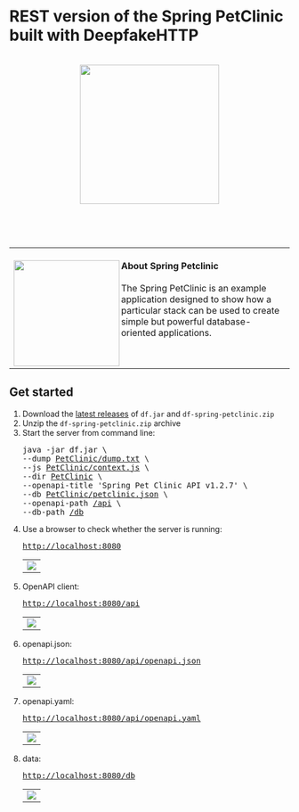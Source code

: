 <h1>REST version of the Spring PetClinic built with DeepfakeHTTP</h1>
<p id="start" align="center">
<br>
<a href="#start"><img width="250rem" src="https://raw.githubusercontent.com/xnbox/DeepfakeHTTP/main/PetClinic/README/pets.png"></a>
</p>

<br>
<p id="banner" align="center">
<br>
<table>
<tr>
<td>
<br><a href="#banner"><img align="left" src="https://raw.githubusercontent.com/xnbox/DeepfakeHTTP/main/PetClinic/README/petclinic-screenshots/1.png" width="190"></a>
<strong>About Spring Petclinic</strong><br><br>
The Spring PetClinic is an example application designed to show how a particular stack can be used to create simple but powerful database-oriented applications.<br>
<img width="1000" height="0">
</td>
</tr>
</table>
</p>
<h2>Get started</h2>

<ol>
    <li>Download the <a href="https://github.com/xnbox/DeepfakeHTTP/releases/latest">latest releases</a> of <code>df.jar</code> and <code>df-spring-petclinic.zip</code></li>
    <li>Unzip the <code>df-spring-petclinic.zip</code> archive</li>
<li>Start the server from command line:

<pre>
java -jar df.jar \
--dump <a href="https://github.com/xnbox/DeepfakeHTTP/blob/main/PetClinic/dump.txt">PetClinic/dump.txt</a> \
--js <a href="https://github.com/xnbox/DeepfakeHTTP/blob/main/PetClinic/context.js">PetClinic/context.js</a> \
--dir <a href="https://github.com/xnbox/DeepfakeHTTP/tree/main/PetClinic">PetClinic</a> \
--openapi-title 'Spring Pet Clinic API v1.2.7' \
--db <a href="https://github.com/xnbox/DeepfakeHTTP/blob/main/PetClinic/petclinic.json">PetClinic/petclinic.json</a> \
--openapi-path <a href="#api">/api</a> \
--db-path <a href="#db">/db</a>
</pre>

</li>

<li>Use a browser to check whether the server is running:
<br>
<pre><a href="http://localhost:8080">http://localhost:8080</a></pre>
<table><tr><td>
<img src="https://raw.githubusercontent.com/xnbox/DeepfakeHTTP/main/PetClinic/README/petclinic-screenshots/1.png">
</td></tr></table>
</li>
</li>

<li>OpenAPI client:
<br>
<pre id="api"><a href="http://localhost:8080/api">http://localhost:8080/api</a></pre>
<table><tr><td>
<img src="https://raw.githubusercontent.com/xnbox/DeepfakeHTTP/main/PetClinic/README/petclinic-screenshots/2.png">
</td></tr></table>
</li>

<li>openapi.json:
<br>
<pre><a href="http://localhost:8080/api/openapi.json">http://localhost:8080/api/openapi.json</a></pre>
<table><tr><td>
<img src="https://raw.githubusercontent.com/xnbox/DeepfakeHTTP/main/PetClinic/README/petclinic-screenshots/3.png">
</td></tr></table>
</li>

<li>openapi.yaml:
<br>
<pre><a href="http://localhost:8080/api/openapi.yaml">http://localhost:8080/api/openapi.yaml</a></pre>
<table><tr><td>
<img src="https://raw.githubusercontent.com/xnbox/DeepfakeHTTP/main/PetClinic/README/petclinic-screenshots/4.png">
</td></tr></table>
</li>


<li>data:
<br>
<pre id="db"><a href="http://localhost:8080/db">http://localhost:8080/db</a></pre>
<table><tr><td>
<img src="https://raw.githubusercontent.com/xnbox/DeepfakeHTTP/main/PetClinic/README/petclinic-screenshots/5.png">
</td></tr></table>
</li>

</ol>
